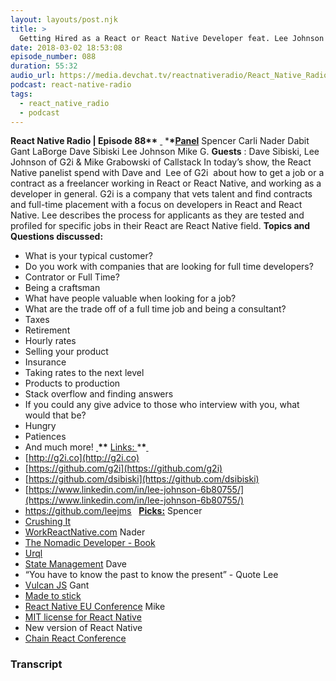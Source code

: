 ```yaml
---
layout: layouts/post.njk
title: >
  Getting Hired as a React or React Native Developer feat. Lee Johnson & Dave Sibiski of G2i & Mike Grabowski of Callstack
date: 2018-03-02 18:53:08
episode_number: 088
duration: 55:32
audio_url: https://media.devchat.tv/reactnativeradio/React_Native_Radio_Episode_88.mp3
podcast: react-native-radio
tags:
  - react_native_radio
  - podcast
---
```


**React Native Radio | Episode 88\*\*** <u> </u> \***\*<u>Panel</u>** Spencer Carli Nader Dabit Gant LaBorge Dave Sibiski Lee Johnson Mike G. **Guests** : Dave Sibiski, Lee Johnson of G2i & Mike Grabowski of Callstack In today’s show, the React Native panelist spend with Dave and&nbsp; Lee of G2i&nbsp; about how to get a job or a contract as a freelancer working in React or React Native, and working as a developer in general. G2i is a company that vets talent and find contracts and full-time placement with a focus on developers in React and React Native. Lee describes the process for applicants as they are tested and profiled for specific jobs in their React are React Native field. **Topics and Questions discussed:**

- What is your typical customer?
- Do you work with companies that are looking for full time developers?
- Contrator or Full Time?
- Being a craftsman
- What have people valuable when looking for a job?
- What are the trade off of a full time job and being a consultant?
- Taxes
- Retirement
- Hourly rates
- Selling your product
- Insurance
- Taking rates to the next level
- Products to production
- Stack overflow and finding answers
- If you could any give advice to those who interview with you, what would that be?
- Hungry
- Patiences
- And much more!
  **<u> </u>\*\*** <u>Links: </u> \***\*<u> </u>**
- [http://g2i.co](http://g2i.co)
- [https://github.com/g2i](https://github.com/g2i)
- [https://github.com/dsibiski](https://github.com/dsibiski)
- [https://www.linkedin.com/in/lee-johnson-6b80755/](https://www.linkedin.com/in/lee-johnson-6b80755/)
- <u>https://github.com/leejms</u>
  &nbsp; **<u>Picks:</u>** Spencer
- [Crushing It](https://www.amazon.com/Crushing-Great-Entrepreneurs-Business-Influence-ebook/dp/B072DV2GHG/ref=sr_1_1?ie=UTF8&qid=1519613043&sr=8-1&keywords=crushing+it)
- [WorkReactNative.com](http://WorkReactNative.com)
  Nader
- [The Nomadic Developer - Book](https://www.amazon.com/Nomadic-Developer-Surviving-Technology-Consulting/dp/0321606396)
- [Urql](https://github.com/FormidableLabs/urql)
- [State Management](https://medium.com/react-native-training/state-management-with-mobx-state-tree-373f9f2dc68a)
  Dave
- “You have to know the past to know the present” - Quote
  Lee
- [Vulcan JS](http://vulcanjs.org)
  Gant
- [Made to stick](https://www.amazon.com/Made-Stick-Ideas-Survive-Others/dp/1400064287)
- [React Native EU Conference](http://react-native.eu)
  Mike
- [MIT license for React Native](https://github.com/facebook/react-native/blob/master/LICENSE)
- New version of React Native
- [Chain React Conference](http://infinite.red/ChainReactConf)

### Transcript
